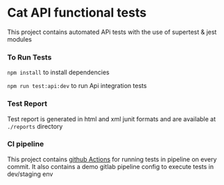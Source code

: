 # Cat API functional tests 

This project contains automated APi tests with the use of supertest & jest modules

### To Run Tests
`npm install` to install dependencies

`npm run test:api:dev` to run Api integration tests

### Test Report
Test report is generated in html and xml junit formats and are available at `./reports` directory

### CI pipeline
This project contains [github Actions](https://github.com/dineshk-qa/cat.api.tests/actions) for running tests in pipeline on every commit.
It also contains a demo gitlab pipeline config to execute tests in dev/staging env

